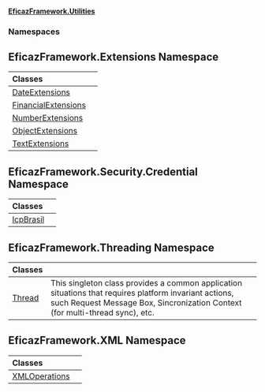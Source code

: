 #### [EficazFramework.Utilities](EficazFramework_Utilities.md 'EficazFramework.Utilities')
### Namespaces
<a name='EficazFramework_Extensions'></a>
## EficazFramework.Extensions Namespace

| Classes | |
| :--- | :--- |
| [DateExtensions](DateExtensions.md 'EficazFramework.Extensions.DateExtensions') |  |
| [FinancialExtensions](FinancialExtensions.md 'EficazFramework.Extensions.FinancialExtensions') |  |
| [NumberExtensions](NumberExtensions.md 'EficazFramework.Extensions.NumberExtensions') |  |
| [ObjectExtensions](ObjectExtensions.md 'EficazFramework.Extensions.ObjectExtensions') |  |
| [TextExtensions](TextExtensions.md 'EficazFramework.Extensions.TextExtensions') |  |
  
<a name='EficazFramework_Security_Credential'></a>
## EficazFramework.Security.Credential Namespace

| Classes | |
| :--- | :--- |
| [IcpBrasil](IcpBrasil.md 'EficazFramework.Security.Credential.IcpBrasil') |  |
  
<a name='EficazFramework_Threading'></a>
## EficazFramework.Threading Namespace

| Classes | |
| :--- | :--- |
| [Thread](Thread.md 'EficazFramework.Threading.Thread') | This singleton class provides a common application situations that requires platform invariant actions,<br/>such Request Message Box, Sincronization Context (for multi-thread sync), etc.<br/> |
  
<a name='EficazFramework_XML'></a>
## EficazFramework.XML Namespace

| Classes | |
| :--- | :--- |
| [XMLOperations](XMLOperations.md 'EficazFramework.XML.XMLOperations') |  |
  
